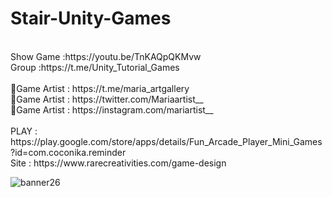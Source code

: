 # Stair-Unity-Games
<br />
Show Game :https://youtu.be/TnKAQpQKMvw<br />
Group :https://t.me/Unity_Tutorial_Games<br /><br />
🎨Game Artist : https://t.me/maria_artgallery<br />
🎨Game Artist : https://twitter.com/Mariaartist__<br />
🎨Game Artist : https://instagram.com/mariartist__<br /><br />
PLAY : https://play.google.com/store/apps/details/Fun_Arcade_Player_Mini_Games?id=com.coconika.reminder<br />
Site : https://www.rarecreativities.com/game-design <br />

![banner26](https://user-images.githubusercontent.com/83016119/212201935-3b8b4bc1-dac1-4892-8adb-a181e2f7f9c8.png)
